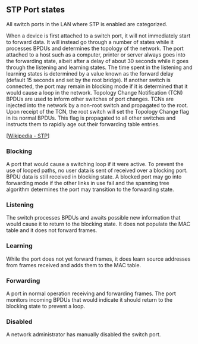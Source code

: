 ## STP Port states

All switch ports in the LAN where STP is enabled are categorized.

When a device is first attached to a switch port, it will not immediately start to forward data.
It will instead go through a number of states while it processes BPDUs and determines the topology of the network.
The port attached to a host such as a computer, printer or server always goes into the forwarding state, albeit after a delay of about 30 seconds while it goes through the listening and learning states.
The time spent in the listening and learning states is determined by a value known as the forward delay (default 15 seconds and set by the root bridge).
If another switch is connected, the port may remain in blocking mode if it is determined that it would cause a loop in the network.
Topology Change Notification (TCN) BPDUs are used to inform other switches of port changes.
TCNs are injected into the network by a non-root switch and propagated to the root.
Upon receipt of the TCN, the root switch will set the Topology Change flag in its normal BPDUs.
This flag is propagated to all other switches and instructs them to rapidly age out their forwarding table entries.

[[Wikipedia - STP](https://en.wikipedia.org/wiki/Spanning_Tree_Protocol)]

### Blocking

A port that would cause a switching loop if it were active.
To prevent the use of looped paths, no user data is sent of received over a blocking port.
BPDU data is still received in blocking state.
A blocked port may go into forwarding mode if the other links in use fail and the spanning tree algorithm determines the port may transition to the forwarding state.

### Listening

The switch processes BPDUs and awaits possible new information that would cause it to return to the blocking state.
It does not populate the MAC table and it does not forward frames.

### Learning

While the port does not yet forward frames, it does learn source addresses from frames received and adds them to the MAC table.

### Forwarding

A port in normal operation receiving and forwarding frames.
The port monitors incoming BPDUs that would indicate it should return to the blocking state to prevent a loop.

### Disabled

A network administrator has manually disabled the switch port.
